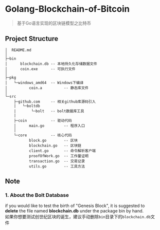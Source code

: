 # Golang-Blockchain-of-Bitcoin



>  基于Go语言实现的区块链模型之比特币



## Project Structure

```shell
│  README.md
│
├─bin
│      blockchain.db -- 本地持久化存储数据文件
│      coin.exe      -- 可执行文件
│
├─pkg
│   └─windows_amd64  -- Windows下编译
│          coin.a          -- 静态库文件
│
└─src
    ├─github.com     -- 相关github库源码引入
    |   └─boltdb
    |       └─bolt   -- bolt数据库工具
    |
    ├─coin           -- 驱动代码
    │      main.go         -- 程序入口
    │
    └─core           -- 核心代码
           block.go        -- 区块
           blockchain.go   -- 区块链
           client.go       -- 命令解析客户端
           proofOfWork.go  -- 工作量证明
           transaction.go  -- 交易记录
           utils.go        -- 工具方法
```

## Note
### 1. About the Bolt Database
if you would like to test the birth of "Genesis Block", it is suggested to **delete** the file named **blockchain.db** under the package bin by hand.
<br>
如果你想要测试创世纪区块的诞生，建议手动删除`bin`目录下的`blockchain.db`文件